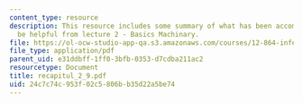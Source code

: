 ```yaml
---
content_type: resource
description: This resource includes some summary of what has been accomplished may
  be helpful from lecture 2 - Basics Machinary.
file: https://ol-ocw-studio-app-qa.s3.amazonaws.com/courses/12-864-inference-from-data-and-models-spring-2005/24c7c74c953f02c5806bb35d22a5be74_recapitul_2_9.pdf
file_type: application/pdf
parent_uid: e31ddbff-1ff0-3bfb-0353-d7cdba211ac2
resourcetype: Document
title: recapitul_2_9.pdf
uid: 24c7c74c-953f-02c5-806b-b35d22a5be74
---
```

